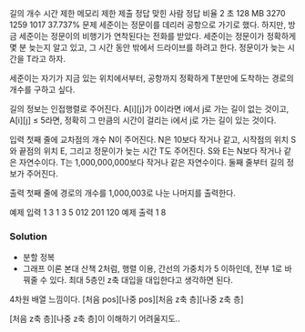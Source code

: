 길의 개수
시간 제한	메모리 제한	제출	정답	맞힌 사람	정답 비율
2 초	128 MB	3270	1259	1017	37.737%
문제
세준이는 정문이를 데리러 공항으로 가기로 했다. 하지만, 방금 세준이는 정문이의 비행기가 연착된다는 전화를 받았다. 세준이는 정문이가 정확하게 몇 분 늦는지 알고 있고, 그 시간 동안 밖에서 드라이브를 하려고 한다. 정문이가 늦는 시간을 T라고 하자.

세준이는 자기가 지금 있는 위치에서부터, 공항까지 정확하게 T분만에 도착하는 경로의 개수를 구하고 싶다.

길의 정보는 인접행렬로 주어진다. A[i][j]가 0이라면 i에서 j로 가는 길이 없는 것이고, A[i][j] ≤ 5라면, 정확히 그 만큼의 시간이 걸리는 i에서 j로 가는 길이 있는 것이다.

입력
첫째 줄에 교차점의 개수 N이 주어진다. N은 10보다 작거나 같고, 시작점의 위치 S와 끝점의 위치 E, 그리고 정문이가 늦는 시간 T도 주어진다. S와 E는 N보다 작거나 같은 자연수이다. T는 1,000,000,000보다 작거나 같은 자연수이다. 둘째 줄부터 길의 정보가 주어진다.

출력
첫째 줄에 경로의 개수를 1,000,003로 나눈 나머지를 출력한다.

예제 입력 1 
3 1 3 5
012
201
120
예제 출력 1 
8

### Solution
- 분할 정복
- 그래프 이론
본대 산책 2처럼, 행렬 이용,
간선의 가중치가 5 이하인데, 전부 1로 바꿔줄 수 있다.
최대 5층인 z축 대입을 대입한다고 생각하면 된다.

4차원 배열 느낌이다.
[처음 pos][나중 pos][처음 z축 층][나중 z축 층]

[처음 z축 층][나중 z축 층]이 이해하기 어려울지도..

